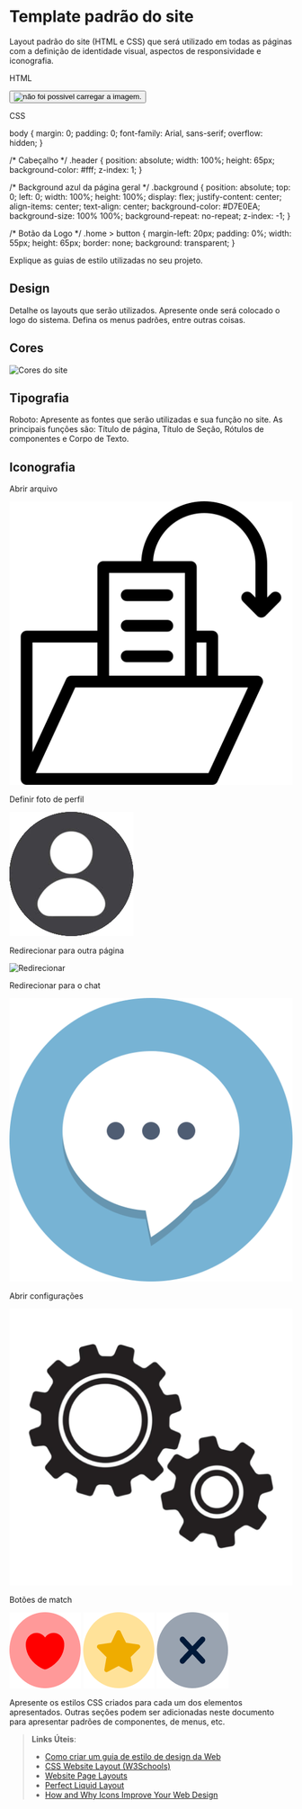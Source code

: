 # Template padrão do site

Layout padrão do site (HTML e CSS) que será utilizado em todas as páginas com a definição de identidade visual, aspectos de responsividade e iconografia.

HTML

<body>
        <!-- CABEÇALHO -->
    <div class="header">
       <div class="home">
            <button>
            <img src="./Public/images/logo.png" alt="não foi possivel carregar a imagem.">
            </button>
        </div>
    </div>
   <!-- MATCHES -->
    <div class="background">
</body>

CSS

body {
    margin: 0;
    padding: 0;
    font-family: Arial, sans-serif;
    overflow: hidden;
  }
  
  /* Cabeçalho */
  .header {
    position: absolute;
    width: 100%;
    height: 65px;
    background-color: #fff;
    z-index: 1;
  }
  
  /* Background azul da página geral */
  .background {
    position: absolute;
    top: 0;
    left: 0;
    width: 100%;
    height: 100%;
    display: flex;
    justify-content: center;
    align-items: center;
    text-align: center;
    background-color: #D7E0EA;
    background-size: 100% 100%;
    background-repeat: no-repeat;
    z-index: -1;
  }

  /* Botão da Logo */
  .home > button {
    margin-left: 20px;
    padding: 0%;
    width: 55px;
    height: 65px;
    border: none;
    background: transparent;
}


Explique as guias de estilo utilizadas no seu projeto.

## Design

Detalhe os layouts que serão utilizados. Apresente onde será colocado o logo do sistema. Defina os menus padrões, entre outras coisas.


## Cores

![Cores do site](img/colors.png)


## Tipografia

Roboto: 
Apresente as fontes que serão utilizadas e sua função no site. As principais funções são: Título de página, Título de Seção, Rótulos de componentes e Corpo de Texto.


## Iconografia
Abrir arquivo

![Abrir arquivo](img/abrir.png)

Definir foto de perfil

![Avatar](img/avatar.png)

Redirecionar para outra página

![Redirecionar](img/botaoazul.png)

Redirecionar para o chat

![Ir para o chat](img/chat.png)

Abrir configurações

![Configurações](img/engrenagem.png)

Botões de match

![like](img/iconheart.png)
![preferido](img/iconstar.png)
![não](img/iconcircle.png)




Apresente os estilos CSS criados para cada um dos elementos apresentados.
Outras seções podem ser adicionadas neste documento para apresentar padrões de componentes, de menus, etc.


> **Links Úteis**:
>
> -  [Como criar um guia de estilo de design da Web](https://edrodrigues.com.br/blog/como-criar-um-guia-de-estilo-de-design-da-web/#)
> - [CSS Website Layout (W3Schools)](https://www.w3schools.com/css/css_website_layout.asp)
> - [Website Page Layouts](http://www.cellbiol.com/bioinformatics_web_development/chapter-3-your-first-web-page-learning-html-and-css/website-page-layouts/)
> - [Perfect Liquid Layout](https://matthewjamestaylor.com/perfect-liquid-layouts)
> - [How and Why Icons Improve Your Web Design](https://usabilla.com/blog/how-and-why-icons-improve-you-web-design/)
